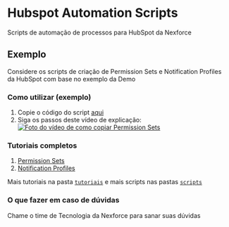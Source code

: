 # Hubspot Automation Scripts

Scripts de automação de processos para HubSpot da Nexforce

## Exemplo

Considere os scripts de criação de Permission Sets e Notification Profiles da HubSpot com base no exemplo da Demo

### Como utilizar (exemplo)

1. Copie o código do script [aqui](https://raw.githubusercontent.com/nexforce/automation-scripts/main/hubspot/scripts/automatePermissionSets.js)
2. Siga os passos deste vídeo de explicação: [![Foto do vídeo de como copiar Permission Sets](https://github.com/nexforce/automation-scripts/blob/main/hubspot/images/Foto%20de%20capa%20do%20v%C3%ADdeo%20de%20Permission%20Sets.jpg?raw=true)](https://drive.google.com/file/d/1G2D3cH4x0_Q6jne-k65FcnVqiqjqgTt9/view?usp=share_link "Como copiar Permission Sets")

### Tutoriais completos

1. [Permission Sets](https://github.com/nexforce/automation-scripts/blob/main/hubspot/tutoriais/01.01-permission-sets.md)
2. [Notification Profiles](https://github.com/nexforce/automation-scripts/blob/main/hubspot/tutoriais/01.02-notification-profiles.md)

Mais tutoriais na pasta [`tutoriais`](https://github.com/nexforce/automation-scripts/tree/main/hubspot/tutoriais) e mais scripts nas pastas [`scripts`](https://github.com/nexforce/automation-scripts/tree/main/hubspot/scripts)

### O que fazer em caso de dúvidas

Chame o time de Tecnologia da Nexforce para sanar suas dúvidas

